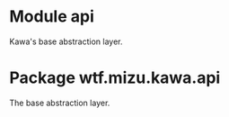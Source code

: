 # Module api

Kawa's base abstraction layer.


# Package wtf.mizu.kawa.api

The base abstraction layer.
